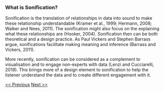 ### What is Sonification?

Sonification is the translation of relationships in data into sound to make these relationship understandable (Kramer et al., 1999; Hermann, 2008; Walker and Nees, 2011). The sonification might also focus on the explaining what these relationships are (Hooker, 2004). Sonification then can be both theoretical and a design practice. As Paul Vickers and Stephen Barrass argue, sonifications facilitate making meaning and inference (Barrass and Vickers, 2011).

More recently, sonification can be considered as a complement to visualisation and to engage non-experts with data (Lenzi and Cucciarelli, 2019). This brings more of a design element to sonification to help the listener understand the data and to create different engagement with it. 


[<< Previous](index)  [Next >>](types)